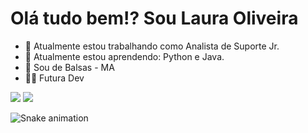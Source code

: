 # Olá tudo bem!? Sou Laura Oliveira

- 🔭 Atualmente estou trabalhando como Analista de Suporte Jr.
- 🌱 Atualmente estou aprendendo: Python e Java.
- 📌 Sou de Balsas - MA
- 👨‍💻 Futura Dev
<picture>
<source 
  srcset="https://github-readme-stats.vercel.app/api?username=anuraghazra&show_icons=true&theme=highcontrast"
  media="(prefers-color-scheme: dark)"
/>
<source
  srcset="https://github-readme-stats.vercel.app/api?username=starklocs&show_icons=true"
  media="(prefers-color-scheme: light), (prefers-color-scheme: no-preference)"
/>
<img src="https://github-readme-stats.vercel.app/api?username=starklocs&show_icons=true" />
</picture>


<picture>
<source 
  srcset="https://github-readme-stats.vercel.app/api/top-langs/?username=starklocs&show_icons=true&theme=highcontrast"
  media="(prefers-color-scheme: dark)"
/>
<source
  srcset="https://github-readme-stats.vercel.app/api?username=starklocs&show_icons=true"
  media="(prefers-color-scheme: light), (prefers-color-scheme: no-preference)"
/>
<img src="https://github-readme-stats.vercel.app/api?username=starklocs&show_icons=true" />
</picture>

![Snake animation](https://github.com/starklocs/Laura-Oliveira/blob/outpot/github-contribution-grid-snake.svg)
